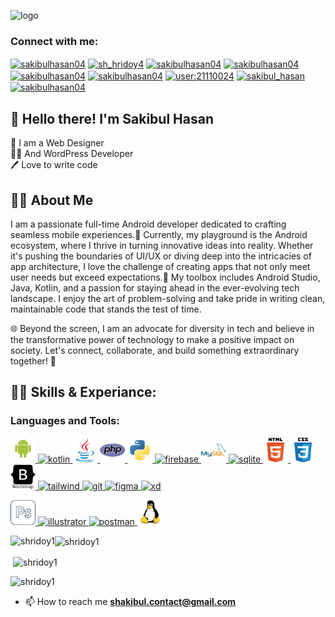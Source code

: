 
<!-- ![I'm a front-end designer, a front-end developer with UI/UX skills. ✨](https://scontent.fdac14-1.fna.fbcdn.net/v/t39.30808-6/270811461_605264330781387_2238344179079694140_n.jpg?_nc_cat=110&ccb=1-5&_nc_sid=e3f864&_nc_ohc=sYs829o-Gd4AX8WpI5U&_nc_ht=scontent.fdac14-1.fna&oh=00_AT9S2Y33k6hzTcd3iuN8o6Tsn1z6UgLPdsNugpbI3LoD5Q&oe=61D6D66C) -->






![logo](https://github.com/shridoy1/shridoy1/blob/main/SAKIBUL%20HASAN.png)



<h3 align="left">Connect with me:</h3>
<p align="left">
<a href="https://fb.com/sakibulhasan04" target="blank"><img align="center" src="https://raw.githubusercontent.com/rahuldkjain/github-profile-readme-generator/master/src/images/icons/Social/facebook.svg" alt="sakibulhasan04" height="30" width="40" /></a>
<a href="https://instagram.com/sh_hridoy4" target="blank"><img align="center" src="https://raw.githubusercontent.com/rahuldkjain/github-profile-readme-generator/master/src/images/icons/Social/instagram.svg" alt="sh_hridoy4" height="30" width="40" /></a>
<a href="https://linkedin.com/in/sakibulhasan04" target="blank"><img align="center" src="https://raw.githubusercontent.com/rahuldkjain/github-profile-readme-generator/master/src/images/icons/Social/linked-in-alt.svg" alt="sakibulhasan04" height="30" width="40" /></a>
<a href="https://www.behance.net/sakibulhasan04" target="blank"><img align="center" src="https://raw.githubusercontent.com/rahuldkjain/github-profile-readme-generator/master/src/images/icons/Social/behance.svg" alt="sakibulhasan04" height="30" width="40" /></a>
<a href="https://www.youtube.com/c/sakibulhasan04" target="blank"><img align="center" src="https://raw.githubusercontent.com/rahuldkjain/github-profile-readme-generator/master/src/images/icons/Social/youtube.svg" alt="sakibulhasan04" height="30" width="40" /></a>
<a href="https://discord.gg/sakibulhasan04" target="blank"><img align="center" src="https://raw.githubusercontent.com/rahuldkjain/github-profile-readme-generator/master/src/images/icons/Social/discord.svg" alt="sakibulhasan04" height="30" width="40" /></a>
<a href="https://stackoverflow.com/users/user:21110024" target="blank"><img align="center" src="https://raw.githubusercontent.com/rahuldkjain/github-profile-readme-generator/master/src/images/icons/Social/stack-overflow.svg" alt="user:21110024" height="30" width="40" /></a>
<a href="https://codepen.io/sakibul_hasan" target="blank"><img align="center" src="https://raw.githubusercontent.com/rahuldkjain/github-profile-readme-generator/master/src/images/icons/Social/codepen.svg" alt="sakibul_hasan" height="30" width="40" /></a>
<a href="https://dribbble.com/sakibulhasan04" target="blank"><img align="center" src="https://raw.githubusercontent.com/rahuldkjain/github-profile-readme-generator/master/src/images/icons/Social/dribbble.svg" alt="sakibulhasan04" height="30" width="40" /></a>
</p>






## 👋 Hello there! I'm Sakibul Hasan

<p>
👑 I am a Web Designer <br>
👨‍💻 And WordPress Developer <br>
🖊️ Love to write code  
</p>


<h2>👨‍🏫 About Me</h2> </p>
I am a passionate full-time Android developer dedicated to crafting seamless mobile experiences.🚀 Currently, my playground is the Android ecosystem, where I thrive in turning innovative ideas into reality. Whether it's pushing the boundaries of UI/UX or diving deep into the intricacies of app architecture, I love the challenge of creating apps that not only meet user needs but exceed expectations.🔧 My toolbox includes Android Studio, Java, Kotlin, and a passion for staying ahead in the ever-evolving tech landscape. I enjoy the art of problem-solving and take pride in writing clean, maintainable code that stands the test of time. 

🌐 Beyond the screen, I am an advocate for diversity in tech and believe in the transformative power of technology to make a positive impact on society. Let's connect, collaborate, and build something extraordinary together! 🚀






## 👨‍💻 Skills & Experiance:
<h3 align="left">Languages and Tools:</h3>
<p align="left"> 

<a href="https://developer.android.com" target="_blank" rel="noreferrer"> <img src="https://raw.githubusercontent.com/devicons/devicon/master/icons/android/android-original-wordmark.svg" alt="android" width="40" height="40"/> </a> 
<a href="https://kotlinlang.org" target="_blank" rel="noreferrer"> <img src="https://www.vectorlogo.zone/logos/kotlinlang/kotlinlang-icon.svg" alt="kotlin" width="40" height="40"/> </a> 
<a href="https://www.java.com" target="_blank" rel="noreferrer"> <img src="https://raw.githubusercontent.com/devicons/devicon/master/icons/java/java-original.svg" alt="java" width="40" height="40"/> </a> 
<a href="https://www.php.net" target="_blank" rel="noreferrer"> <img src="https://raw.githubusercontent.com/devicons/devicon/master/icons/php/php-original.svg" alt="php" width="40" height="40"/> </a> 
<a href="https://www.python.org" target="_blank" rel="noreferrer"> <img src="https://raw.githubusercontent.com/devicons/devicon/master/icons/python/python-original.svg" alt="python" width="40" height="40"/> </a> 
<a href="https://firebase.google.com/" target="_blank" rel="noreferrer"> <img src="https://www.vectorlogo.zone/logos/firebase/firebase-icon.svg" alt="firebase" width="40" height="40"/> </a>
<a href="https://www.mysql.com/" target="_blank" rel="noreferrer"> <img src="https://raw.githubusercontent.com/devicons/devicon/master/icons/mysql/mysql-original-wordmark.svg" alt="mysql" width="40" height="40"/> </a> 
<a href="https://www.sqlite.org/" target="_blank" rel="noreferrer"> <img src="https://www.vectorlogo.zone/logos/sqlite/sqlite-icon.svg" alt="sqlite" width="40" height="40"/> </a> 
<a href="https://www.w3.org/html/" target="_blank" rel="noreferrer"> <img src="https://raw.githubusercontent.com/devicons/devicon/master/icons/html5/html5-original-wordmark.svg" alt="html5" width="40" height="40"/> </a> 
<a href="https://www.w3schools.com/css/" target="_blank" rel="noreferrer"> <img src="https://raw.githubusercontent.com/devicons/devicon/master/icons/css3/css3-original-wordmark.svg" alt="css3" width="40" height="40"/> </a> 
<a href="https://getbootstrap.com" target="_blank" rel="noreferrer"> <img src="https://raw.githubusercontent.com/devicons/devicon/master/icons/bootstrap/bootstrap-plain-wordmark.svg" alt="bootstrap" width="40" height="40"/> </a> 
<a href="https://tailwindcss.com/" target="_blank" rel="noreferrer"> <img src="https://www.vectorlogo.zone/logos/tailwindcss/tailwindcss-icon.svg" alt="tailwind" width="40" height="40"/> </a> 
<a href="https://git-scm.com/" target="_blank" rel="noreferrer"> <img src="https://www.vectorlogo.zone/logos/git-scm/git-scm-icon.svg" alt="git" width="40" height="40"/> </a>
<a href="https://www.figma.com/" target="_blank" rel="noreferrer"> <img src="https://www.vectorlogo.zone/logos/figma/figma-icon.svg" alt="figma" width="40" height="40"/> </a> 
<a href="https://www.adobe.com/products/xd.html" target="_blank" rel="noreferrer"> <img src="https://cdn.worldvectorlogo.com/logos/adobe-xd.svg" alt="xd" width="40" height="40"/> </a> </p>
<a href="https://www.photoshop.com/en" target="_blank" rel="noreferrer"> <img src="https://raw.githubusercontent.com/devicons/devicon/master/icons/photoshop/photoshop-line.svg" alt="photoshop" width="40" height="40"/> </a> 
<a href="https://www.adobe.com/in/products/illustrator.html" target="_blank" rel="noreferrer"> <img src="https://www.vectorlogo.zone/logos/adobe_illustrator/adobe_illustrator-icon.svg" alt="illustrator" width="40" height="40"/> </a> 
<a href="https://postman.com" target="_blank" rel="noreferrer"> <img src="https://www.vectorlogo.zone/logos/getpostman/getpostman-icon.svg" alt="postman" width="40" height="40"/> </a> 
<a href="https://www.linux.org/" target="_blank" rel="noreferrer"> <img src="https://raw.githubusercontent.com/devicons/devicon/master/icons/linux/linux-original.svg" alt="linux" width="40" height="40"/> </a> 






<p><img align="left" src="https://github-readme-stats.vercel.app/api/top-langs?username=shridoy1&show_icons=true&locale=en&layout=compact" alt="shridoy1" /></p>



<p><img align="center" src="https://github-readme-streak-stats.herokuapp.com/?user=shridoy1&" alt="shridoy1" /></p>
<p>&nbsp;<img align="center" src="https://github-readme-stats.vercel.app/api?username=shridoy1&show_icons=true&locale=en" alt="shridoy1" /></p>



<p align="left"> <img src="https://komarev.com/ghpvc/?username=shridoy1&label=Profile%20views&color=0e75b6&style=flat" alt="shridoy1" /> </p>

- 📫 How to reach me **shakibul.contact@gmail.com**
